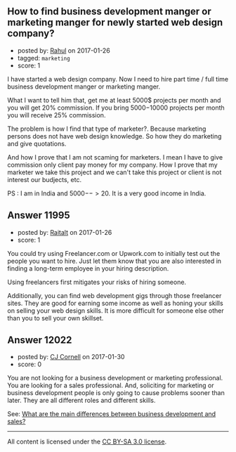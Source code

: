 ## How to find business development manger or marketing manger for newly started web design company?

- posted by: [Rahul](https://stackexchange.com/users/10113243/rahul) on 2017-01-26
- tagged: `marketing`
- score: 1

I have started a web design company. Now I need to hire part time / full time business development manger or marketing manger.

What I want to tell him that, get me at least 5000$ projects per month and you will get 20% commission. If you bring 5000$-10000$ projects per month you will receive 25% commission.

The problem is how I find that type of marketer?. Because marketing persons does not have web design knowledge. So how they do marketing and give quotations.

And how I prove that I am not scaming for marketers. I mean I have to give commission only client pay money for my company. How I prove that my marketer we take this project and we can't take this project or client is not interest our budjects, etc.


PS : I am in India and 5000$-->20% is 1000$. It is a very good income in India.


## Answer 11995

- posted by: [Raitalt](https://stackexchange.com/users/10109352/raitalt) on 2017-01-26
- score: 1

You could try using Freelancer.com or Upwork.com to initially test out the people you want to hire. Just let them know that you are also interested in finding a long-term employee in your hiring description.

Using freelancers first mitigates your risks of hiring someone.

Additionally, you can find web development gigs through those freelancer sites. They are good for earning some income as well as honing your skills on selling your web design skills. It is more difficult for someone else other than you to sell your own skillset.


## Answer 12022

- posted by: [CJ Cornell](https://stackexchange.com/users/526591/cj-cornell) on 2017-01-30
- score: 0

<p>You are not looking for a business development or marketing professional.  You are looking for a sales professional. And, soliciting for marketing or business development people is only going to cause problems sooner than later.  They are all different roles and different skills.</p>

<p>See:
<a href="https://www.quora.com/What-are-the-main-differences-between-business-development-and-sales/answer/CJ-Cornell" rel="nofollow noreferrer">What are the main differences between business development and sales?</a></p>




---

All content is licensed under the [CC BY-SA 3.0 license](https://creativecommons.org/licenses/by-sa/3.0/).
